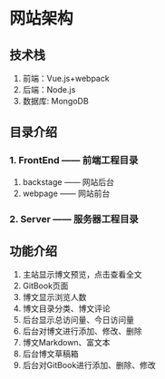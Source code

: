网站架构
===

## 技术栈

1. 前端：Vue.js+webpack
2. 后端：Node.js
3. 数据库: MongoDB

## 目录介绍  

### 1. FrontEnd —— 前端工程目录  

  1. backstage —— 网站后台
  2. webpage —— 网站前台  

### 2. Server —— 服务器工程目录  

## 功能介绍  

1. 主站显示博文预览，点击查看全文
2. GitBook页面
3. 博文显示浏览人数
4. 博文目录分类、博文评论
5. 后台显示总访问量、今日访问量  
6. 后台对博文进行添加、修改、删除
7. 博文Markdown、富文本
8. 后台博文草稿箱
9. 后台对GitBook进行添加、删除、修改